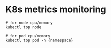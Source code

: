 # K8s metrics monitoring

```
# for node cpu/memory
kubectl top node

# for pod cpu/memory
kubectl top pod -n {namespace}
```
